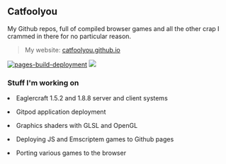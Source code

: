## Catfoolyou
My Github repos, full of compiled browser games and all the other crap I crammed in there for no particular reason.

> My website: [catfoolyou.github.io](catfoolyou.github.io)
> 
[![pages-build-deployment](https://github.com/catfoolyou/catfoolyou.github.io/actions/workflows/pages/pages-build-deployment/badge.svg)](https://github.com/catfoolyou/catfoolyou.github.io/actions/workflows/pages/pages-build-deployment)
![](https://img.shields.io/github/stars/catfoolyou)

<h3 align="left">Stuff I'm working on</h3>
    <p><li>Eaglercraft 1.5.2 and 1.8.8 server and client systems</li></p>
    <p><li>Gitpod application deployment</li></p>
    <p><li>Graphics shaders with GLSL and OpenGL</li></p>
    <p><li>Deploying JS and Emscriptem games to Github pages</li></p>
    <p><li>Porting various games to the browser</li></p>

